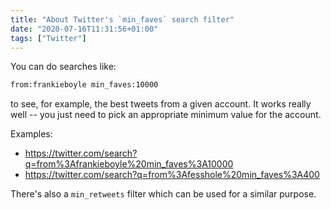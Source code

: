 ```yaml
---
title: "About Twitter's `min_faves` search filter"
date: "2020-07-16T11:31:56+01:00"
tags: ["Twitter"]
---
```


You can do searches like:

```txt
from:frankieboyle min_faves:10000
```

to see, for example, the best tweets from a given account. It works really well
-- you just need to pick an appropriate minimum value for the account.

Examples:

- <https://twitter.com/search?q=from%3Afrankieboyle%20min_faves%3A10000>
- <https://twitter.com/search?q=from%3Afesshole%20min_faves%3A400>

There's also a `min_retweets` filter which can be used for a similar purpose.
